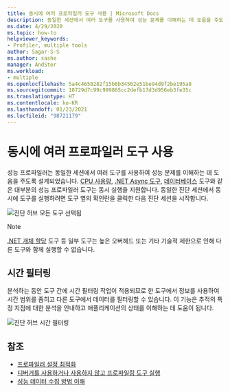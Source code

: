 ```yaml
---
title: 동시에 여러 프로파일러 도구 사용 | Microsoft Docs
description: 동일한 세션에서 여러 도구를 사용하여 성능 문제를 이해하는 데 도움을 주도록 설계된 성능 프로파일러를 사용하는 방법을 알아봅니다.
ms.date: 4/29/2020
ms.topic: how-to
helpviewer_keywords:
- Profiler, multiple tools
author: Sagar-S-S
ms.author: sashe
manager: AndSter
ms.workload:
- multiple
ms.openlocfilehash: 5a4c4658282f15b6b34562e51be94d9f2be195a8
ms.sourcegitcommit: 18729d7c99c999865cc2defb17d3d956eb3fe35c
ms.translationtype: HT
ms.contentlocale: ko-KR
ms.lasthandoff: 01/23/2021
ms.locfileid: "98721179"
---
```

# <a name="using-multiple-profiler-tools-simultaneously"></a>동시에 여러 프로파일러 도구 사용

성능 프로파일러는 동일한 세션에서 여러 도구를 사용하여 성능 문제를 이해하는 데 도움을 주도록 설계되었습니다. [CPU 사용량](../profiling/cpu-usage.md), [.NET Async 도구](../profiling/analyze-async.md), [데이터베이스](../profiling/analyze-database.md) 도구와 같은 대부분의 성능 프로파일러 도구는 동시 실행을 지원합니다. 동일한 진단 세션에서 동시에 도구를 실행하려면 도구 옆의 확인란을 클릭한 다음 진단 세션을 시작합니다.

![진단 허브 모든 도구 선택됨](../profiling/media/diaghuballtoolsselected.png "진단 허브 모든 도구 선택됨")

>[!NOTE]
>[.NET 개체 할당](../profiling/dotnet-alloc-tool.md) 도구 등 일부 도구는 높은 오버헤드 또는 기타 기술적 제한으로 인해 다른 도구와 함께 실행할 수 없습니다.

## <a name="time-filtering"></a>시간 필터링 

분석하는 동안 도구 간에 시간 필터링 작업이 적용되므로 한 도구에서 정보를 사용하여 시간 범위를 좁히고 다른 도구에서 데이터를 필터링할 수 있습니다. 이 기능은 추적의 특정 지점에 대한 분석을 안내하고 애플리케이션의 상태를 이해하는 데 도움이 됩니다.

![진단 허브 시간 필터링](../profiling/media/diaghubtimefiltering.png "진단 허브 시간 필터링")

## <a name="see-also"></a>참조

- [프로파일러 설정 최적화](../profiling/optimize-profiler-settings.md)
- [디버거를 사용하거나 사용하지 않고 프로파일링 도구 실행](../profiling/running-profiling-tools-with-or-without-the-debugger.md)
- [성능 데이터 수집 방법 이해](../profiling/understanding-performance-collection-methods-perf-profiler.md)
